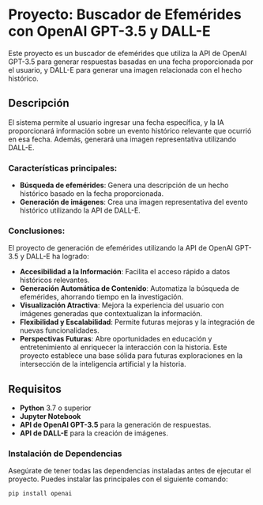 # Proyecto: Buscador de Efemérides con OpenAI GPT-3.5 y DALL-E

Este proyecto es un buscador de efemérides que utiliza la API de OpenAI GPT-3.5 para generar respuestas basadas en una fecha proporcionada por el usuario, y DALL-E para generar una imagen relacionada con el hecho histórico.

## Descripción

El sistema permite al usuario ingresar una fecha específica, y la IA proporcionará información sobre un evento histórico relevante que ocurrió en esa fecha. Además, generará una imagen representativa utilizando DALL-E.

### Características principales:
- **Búsqueda de efemérides**: Genera una descripción de un hecho histórico basado en la fecha proporcionada.
- **Generación de imágenes**: Crea una imagen representativa del evento histórico utilizando la API de DALL-E.

### Conclusiones:

El proyecto de generación de efemérides utilizando la API de OpenAI GPT-3.5 y DALL-E ha logrado:

- **Accesibilidad a la Información**: Facilita el acceso rápido a datos históricos relevantes.
- **Generación Automática de Contenido**: Automatiza la búsqueda de efemérides, ahorrando tiempo en la investigación.
- **Visualización Atractiva**: Mejora la experiencia del usuario con imágenes generadas que contextualizan la información.
- **Flexibilidad y Escalabilidad**: Permite futuras mejoras y la integración de nuevas funcionalidades.
- **Perspectivas Futuras**: Abre oportunidades en educación y entretenimiento al enriquecer la interacción con la historia.
Este proyecto establece una base sólida para futuras exploraciones en la intersección de la inteligencia artificial y la historia.

## Requisitos

- **Python** 3.7 o superior
- **Jupyter Notebook**
- **API de OpenAI GPT-3.5** para la generación de respuestas.
- **API de DALL-E** para la creación de imágenes.

### Instalación de Dependencias

Asegúrate de tener todas las dependencias instaladas antes de ejecutar el proyecto. Puedes instalar las principales con el siguiente comando:

```bash
pip install openai

